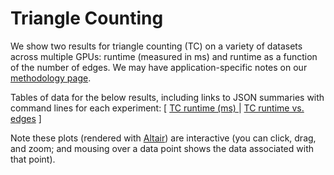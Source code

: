 # Triangle Counting

We show two results for triangle counting (TC) on a variety of datasets across multiple GPUs: runtime (measured in ms) and runtime as a function of the number of edges. We may have application-specific notes on our [methodology page](/gunrock/methodology).

Tables of data for the below results, including links to JSON summaries with command lines for each experiment: [
  [TC runtime (ms) ](analysis/gunrock_primitives_tc_avg_process_time_table.md) |
  [TC runtime vs. edges](analysis/gunrock_primitives_tc_edges_table.md)
]

Note these plots (rendered with [Altair](https://altair-viz.github.io/)) are interactive (you can click, drag, and zoom; and mousing over a data point shows the data associated with that point).

<script type="text/javascript">

  var spec_gunrock_primitives_tc_avg_process_time = "https://raw.githubusercontent.com/gunrock/io/master/plots/gunrock_primitives_tc_avg_process_time.json";
  vegaEmbed('#vis_gunrock_primitives_tc_avg_process_time', spec_gunrock_primitives_tc_avg_process_time).then(function(result) {
    // Access the Vega view instance (https://vega.github.io/vega/docs/api/view/) as result.view
  }).catch(console.error);

  var spec_gunrock_primitives_tc_edges = "https://raw.githubusercontent.com/gunrock/io/master/plots/gunrock_primitives_tc_edges.json";
  vegaEmbed('#vis_gunrock_primitives_tc_edges', spec_gunrock_primitives_tc_edges).then(function(result) {
    // Access the Vega view instance (https://vega.github.io/vega/docs/api/view/) as result.view
  }).catch(console.error);
</script>

<div id="vis_gunrock_primitives_tc_avg_process_time"></div>
<div id="vis_gunrock_primitives_tc_edges"></div>
